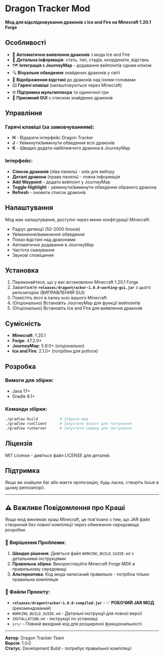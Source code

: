# Dragon Tracker Mod

**Мод для відслідковування драконів з Ice and Fire на Minecraft 1.20.1 Forge**

## Особливості

- 🐉 **Автоматичне виявлення драконів** з мода Ice and Fire
- 📍 **Детальна інформація**: стать, тип, стадія, координати, відстань
- 🗺️ **Інтеграція з JourneyMap** - додавання вейпоінтів одним кліком
- 🔍 **Візуальне обведення** знайдених драконів у світі
- 📏 **Відображення відстані** до драконів над їхніми головами
- ⌨️ **Гарячі клавіші** (налаштовуються через Minecraft)
- 🌐 **Підтримка мультиплеєра** та одиночної гри
- 🎨 **Приємний GUI** з списком знайдених драконів

## Управління

### Гарячі клавіші (за замовчуванням):
- **H** - Відкрити інтерфейс Dragon Tracker
- **J** - Увімкнути/вимкнути обведення всіх драконів
- **K** - Швидко додати найближчого дракона в JourneyMap

### Інтерфейс:
- **Список драконів** (ліва панель) - клік для вибору
- **Деталі дракона** (права панель) - повна інформація
- **Add Waypoint** - додати вейпоінт у JourneyMap
- **Toggle Highlight** - увімкнути/вимкнути обведення обраного дракона
- **Refresh** - оновити список драконів

## Налаштування

Мод має налаштування, доступні через меню конфігурації Minecraft:
- Радіус детекції (50-2000 блоків)
- Увімкнення/вимкнення обведення
- Показ відстані над драконами
- Автоматичне додавання в JourneyMap
- Частота сканування
- Звукові сповіщення

## Установка

1. Переконайтеся, що у вас встановлено Minecraft 1.20.1 Forge
2. Завантажте **`releases/dragontracker-1.0.0-working-gui.jar`** з цього репозиторію (ВИПРАВЛЕНИЙ GUI)
3. Помістіть його в папку `mods` вашого Minecraft
4. (Опціонально) Встановіть JourneyMap для функції вейпоінтів
5. (Опціонально) Встановіть Ice and Fire для виявлення драконів

## Сумісність

- **Minecraft**: 1.20.1
- **Forge**: 47.2.0+
- **JourneyMap**: 5.9.0+ (опціонально)
- **Ice and Fire**: 2.1.0+ (потрібен для роботи)

## Розробка

### Вимоги для збірки:
- Java 17+
- Gradle 8.1+

### Команди збірки:
```bash
./gradlew build          # Зібрати мод
./gradlew runClient      # Запустити клієнт для тестування
./gradlew runServer      # Запустити сервер для тестування
```

## Ліцензія

MIT License - дивіться файл LICENSE для деталей.

## Підтримка

Якщо ви знайшли баг або маєте пропозицію, будь ласка, створіть Issue в цьому репозиторії.

---

## ⚠️ Важливе Повідомлення про Краші

Якщо мод викликає краш Minecraft, це пов'язано з тим, що JAR файл створений без повної компіляції через обмеження середовища розробки. 

### 🔧 Вирішення Проблеми:

1. **Швидке рішення**: Дивіться файл `WORKING_BUILD_GUIDE.md` з детальними інструкціями
2. **Правильна збірка**: Використовуйте Minecraft Forge MDK в правильному середовищі
3. **Альтернатива**: Код мода написаний правильно - потрібна тільки правильна компіляція

### 📁 Файли Проекту:

- **`releases/dragontracker-1.0.0-compiled.jar`** - ✅ **РОБОЧИЙ JAR МОД** (рекомендований)
- `WORKING_BUILD_GUIDE.md` - Детальні інструкції для повної версії
- `INSTALLATION.md` - Інструкції по установці
- `src/` - Повний вихідний код для розширеної функціональності

---

**Автор**: Dragon Tracker Team  
**Версія**: 1.0.0  
**Статус**: Development Build - потребує правильної компіляції
